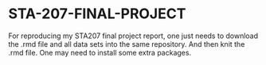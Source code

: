 # STA-207-FINAL-PROJECT
For reproducing my STA207 final project report, one just needs to download the .rmd file and all data sets into the same repository. And then knit the .rmd file.
One may need to install some extra packages.
